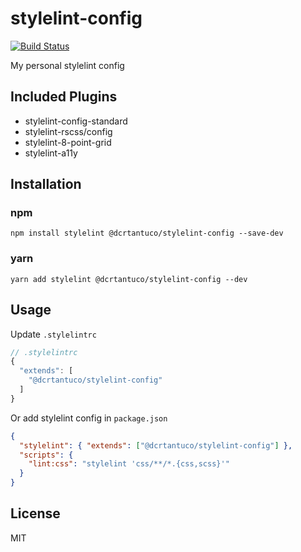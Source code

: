 # stylelint-config
[![Build Status](https://travis-ci.org/dcrtantuco/stylelint-config.svg?branch=master)](https://travis-ci.org/dcrtantuco/stylelint-config)

My personal stylelint config

## Included Plugins
- stylelint-config-standard
- stylelint-rscss/config
- stylelint-8-point-grid
- stylelint-a11y

## Installation

### npm

```
npm install stylelint @dcrtantuco/stylelint-config --save-dev
```

### yarn

```
yarn add stylelint @dcrtantuco/stylelint-config --dev
```

## Usage

Update `.stylelintrc`

```js
// .stylelintrc
{
  "extends": [
    "@dcrtantuco/stylelint-config"
  ]
}
```

Or add stylelint config in `package.json`

```json
{
  "stylelint": { "extends": ["@dcrtantuco/stylelint-config"] },
  "scripts": {
    "lint:css": "stylelint 'css/**/*.{css,scss}'"
  }
}
```

## License

MIT
